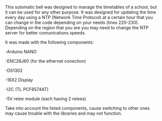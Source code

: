 This sutomatic bell was designed to manage the timetables of a school, but it can be used for any other purpose. It was designed for updating the time every day using a NTP (Network Time Protocol) at a certain hour that you can change in the code depending on your needs (lines 220-230). Depending on the region that you are you may need to change the NTP server for better comunications speeds.

It was made with the following components:

-Arduino NANO

-ENC28J60 (for the ethernet conection)

-DS1302

-16X2 Display

-I2C (TL PCF8574AT)

-5V relee module (each having 2 relees)

Take into account the listed components, cause switching to other ones may cause trouble with the libraries and may not function.
